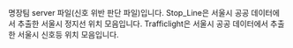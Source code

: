 명장팀 server 파일(신호 위반 판단 파일)입니다.
Stop_Line은 서울시 공공 데이터에서 추출한 서울시 정지선 위치 모음입니다.
Trafficlight은 서울시 공공 데이터에서 추출한 서울시 신호등 위치 모음입니다.
